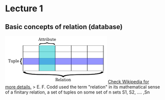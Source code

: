 # Lecture 1
## Basic concepts of relation (database)
<img src="Relational_database_terms.png" alt="Relational_database_terms" />
<a href="https://en.wikipedia.org/wiki/Relation_(database)">Check Wikipedia for more details.</a>
> E. F. Codd used the term "relation" in its mathematical sense of a finitary relation, a set of tuples on some set of n sets S1, S2, .... ,Sn



